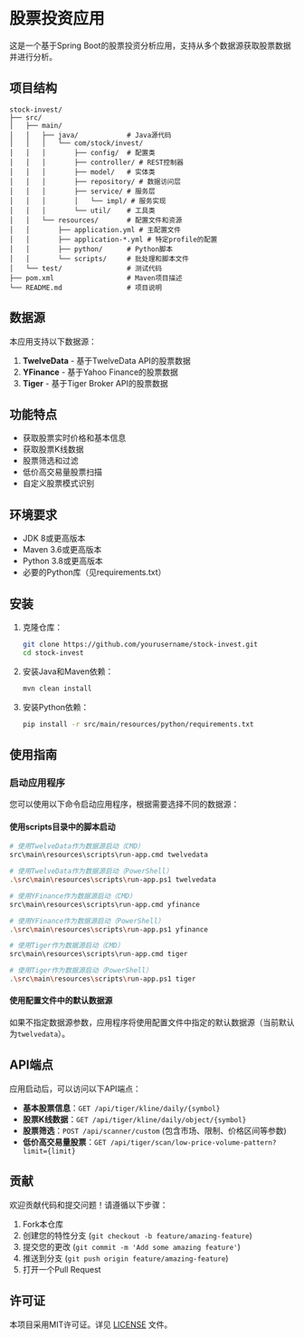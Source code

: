 # 股票投资应用

这是一个基于Spring Boot的股票投资分析应用，支持从多个数据源获取股票数据并进行分析。

## 项目结构

```
stock-invest/
├── src/
│   ├── main/
│   │   ├── java/            # Java源代码
│   │   │   └── com/stock/invest/
│   │   │       ├── config/  # 配置类
│   │   │       ├── controller/ # REST控制器
│   │   │       ├── model/   # 实体类
│   │   │       ├── repository/ # 数据访问层
│   │   │       ├── service/ # 服务层
│   │   │       │   └── impl/ # 服务实现
│   │   │       └── util/    # 工具类
│   │   └── resources/       # 配置文件和资源
│   │       ├── application.yml # 主配置文件
│   │       ├── application-*.yml # 特定profile的配置
│   │       ├── python/      # Python脚本
│   │       └── scripts/     # 批处理和脚本文件
│   └── test/                # 测试代码
├── pom.xml                  # Maven项目描述
└── README.md                # 项目说明
```

## 数据源

本应用支持以下数据源：

1. **TwelveData** - 基于TwelveData API的股票数据
2. **YFinance** - 基于Yahoo Finance的股票数据
3. **Tiger** - 基于Tiger Broker API的股票数据

## 功能特点

- 获取股票实时价格和基本信息
- 获取股票K线数据
- 股票筛选和过滤
- 低价高交易量股票扫描
- 自定义股票模式识别

## 环境要求

- JDK 8或更高版本
- Maven 3.6或更高版本
- Python 3.8或更高版本
- 必要的Python库（见requirements.txt）

## 安装

1. 克隆仓库：
   ```bash
   git clone https://github.com/yourusername/stock-invest.git
   cd stock-invest
   ```

2. 安装Java和Maven依赖：
   ```bash
   mvn clean install
   ```

3. 安装Python依赖：
   ```bash
   pip install -r src/main/resources/python/requirements.txt
   ```

## 使用指南

### 启动应用程序

您可以使用以下命令启动应用程序，根据需要选择不同的数据源：

#### 使用scripts目录中的脚本启动

```bash
# 使用TwelveData作为数据源启动（CMD）
src\main\resources\scripts\run-app.cmd twelvedata

# 使用TwelveData作为数据源启动（PowerShell）
.\src\main\resources\scripts\run-app.ps1 twelvedata

# 使用YFinance作为数据源启动（CMD）
src\main\resources\scripts\run-app.cmd yfinance

# 使用YFinance作为数据源启动（PowerShell）
.\src\main\resources\scripts\run-app.ps1 yfinance

# 使用Tiger作为数据源启动（CMD）
src\main\resources\scripts\run-app.cmd tiger

# 使用Tiger作为数据源启动（PowerShell）
.\src\main\resources\scripts\run-app.ps1 tiger
```

#### 使用配置文件中的默认数据源

如果不指定数据源参数，应用程序将使用配置文件中指定的默认数据源（当前默认为`twelvedata`）。

## API端点

应用启动后，可以访问以下API端点：

- **基本股票信息**：`GET /api/tiger/kline/daily/{symbol}`
- **股票K线数据**：`GET /api/tiger/kline/daily/object/{symbol}`
- **股票筛选**：`POST /api/scanner/custom` (包含市场、限制、价格区间等参数)
- **低价高交易量股票**：`GET /api/tiger/scan/low-price-volume-pattern?limit={limit}`

## 贡献

欢迎贡献代码和提交问题！请遵循以下步骤：

1. Fork本仓库
2. 创建您的特性分支 (`git checkout -b feature/amazing-feature`)
3. 提交您的更改 (`git commit -m 'Add some amazing feature'`)
4. 推送到分支 (`git push origin feature/amazing-feature`)
5. 打开一个Pull Request

## 许可证

本项目采用MIT许可证。详见 [LICENSE](LICENSE) 文件。 